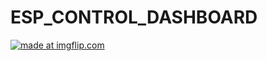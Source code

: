 # ESP_CONTROL_DASHBOARD
 
<a href="https://imgflip.com/gif/31bflt"><img src="https://i.imgflip.com/31bflt.gif" title="made at imgflip.com"/></a></center>
